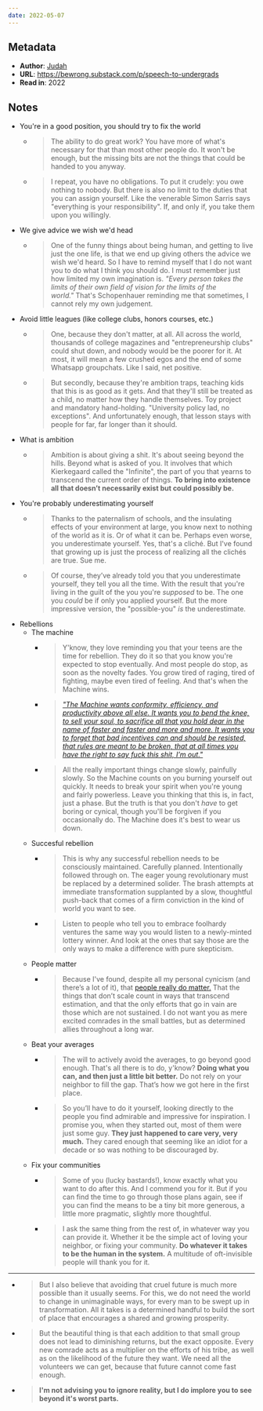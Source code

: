 ```yaml
---
date: 2022-05-07
---
```


## Metadata
- **Author**: [Judah](https://twitter.com/joodaloop)
- **URL**: https://bewrong.substack.com/p/speech-to-undergrads
- **Read in**: 2022

## Notes
- You're in a good position, you should try to fix the world
	- > The ability to do great work? You have more of what's necessary for that than most other people do. It won't be enough, but the missing bits are not the things that could be handed to you anyway.
	- > I repeat, you have no obligations. To put it crudely: you owe nothing to nobody. But there is also no limit to the duties that you can assign yourself. Like the venerable Simon Sarris says "everything is your responsibility". If, and only if, you take them upon you willingly.
- We give advice we wish we'd head
	- > One of the funny things about being human, and getting to live just the one life, is that we end up giving others the advice we wish we'd heard. So I have to remind myself that I do not want you to do what I think you should do. I must remember just how limited my own imagination is. _"Every person takes the limits of their own field of vision for the limits of the world."_ That's Schopenhauer reminding me that sometimes, I cannot rely my own judgement.
- Avoid little leagues (like college clubs, honors courses, etc.)
	- > One, because they don't matter, at all. All across the world, thousands of college magazines and "entrepreneurship clubs" could shut down, and nobody would be the poorer for it. At most, it will mean a few crushed egos and the end of some Whatsapp groupchats. Like I said, net positive.
	- > But secondly, because they're ambition traps, teaching kids that this is as good as it gets. And that they'll still be treated as a child, no matter how they handle themselves. Toy project and mandatory hand-holding. "University policy lad, no exceptions". And unfortunately enough, that lesson stays with people for far, far longer than it should.
- What is ambition
	- > Ambition is about giving a shit. It's about seeing beyond the hills. Beyond what is asked of you. It involves that which Kierkegaard called the "Infinite", the part of you that yearns to transcend the current order of things. **To bring into existence all that doesn’t necessarily exist but could possibly be.**
- You're probably underestimating yourself
	- > Thanks to the paternalism of schools, and the insulating effects of your environment at large, you know next to nothing of the world as it is. Or of what it can be. Perhaps even worse, you underestimate yourself. Yes, that's a cliché. But I've found that growing up is just the process of realizing all the clichés are true. Sue me.
	- > Of course, they’ve already told you that you underestimate yourself, they tell you all the time. With the result that you're living in the guilt of the you you're _supposed_ to be. The one you _could_ be if only you applied yourself. But the more impressive version, the "possible-you" _is_ the underestimate.
- Rebellions
	- The machine
		- > Y'know, they love reminding you that your teens are the time for rebellion. They do it so that you know you're expected to stop eventually. And most people do stop, as soon as the novelty fades. You grow tired of raging, tired of fighting, maybe even tired of feeling. And that's when the Machine wins.
		- > _["The Machine wants conformity, efficiency, and productivity above all else. It wants you to bend the knee, to sell your soul, to sacrifice all that you hold dear in the name of faster and faster and more and more. It wants you to forget that bad incentives can and should be resisted, that rules are meant to be broken, that at all times you have the right to say fuck this shit, I’m out."](https://rogersbacon.substack.com/p/exegesis)_
		- > All the really important things change slowly, painfully slowly. So the Machine counts on you burning yourself out quickly. It needs to break your spirit when you're young and fairly powerless. Leave you thinking that this is, in fact, just a phase. But the truth is that you don't _have_ to get boring or cynical, though you'll be forgiven if you occasionally do. The Machine does it's best to wear us down.
	- Succesful rebellion
		- > This is why any successful rebellion needs to be consciously maintained. Carefully planned. Intentionally followed through on. The eager young revolutionary must be replaced by a determined solider. The brash attempts at immediate transformation supplanted by a slow, thoughtful push-back that comes of a firm conviction in the kind of world you want to see.
		- > Listen to people who tell you to embrace foolhardy ventures the same way you would listen to a newly-minted lottery winner. And look at the ones that say those are the only ways to make a difference with pure skepticism.
	- People matter
		- > Because I've found, despite all my personal cynicism (and there’s a lot of it), that [people really do matter.](https://danluu.com/people-matter/) That the things that don’t scale count in ways that transcend estimation, and that the only efforts that go in vain are those which are not sustained. I do not want you as mere excited comrades in the small battles, but as determined allies throughout a long war.
	- Beat your averages
		- > The will to actively avoid the averages, to go beyond good enough. That's all there is to do, y'know? **Doing what you can, and then just a little bit better.** Do not rely on your neighbor to fill the gap. That’s how we got here in the first place.
		- > So you’ll have to do it yourself, looking directly to the people you find admirable and impressive for inspiration. I promise you, when they started out, most of them were just some guy. **They just happened to care very, very much.** They cared enough that seeming like an idiot for a decade or so was nothing to be discouraged by.
	- Fix your communities
		-  > Some of you (lucky bastards!), know exactly what you want to do after this. And I commend you for it. But if you can find the time to go through those plans again, see if you can find the means to be a tiny bit more generous, a little more pragmatic, slightly more thoughtful.
		- > I ask the same thing from the rest of, in whatever way you can provide it. Whether it be the simple act of loving your neighbor, or fixing your community. **Do whatever it takes to be the human in the system.** A multitude of oft-invisible people will thank you for it.

---

- > But I also believe that avoiding that cruel future is much more possible than it usually seems. For this, we do not need the world to change in unimaginable ways, for every man to be swept up in transformation. All it takes is a determined handful to build the sort of place that encourages a shared and growing prosperity.
- > But the beautiful thing is that each addition to that small group does not lead to diminishing returns, but the exact opposite. Every new comrade acts as a multiplier on the efforts of his tribe, as well as on the likelihood of the future they want. We need all the volunteers we can get, because that future cannot come fast enough.
- > **I'm not advising you to ignore reality, but I do implore you to see beyond it's worst parts.**